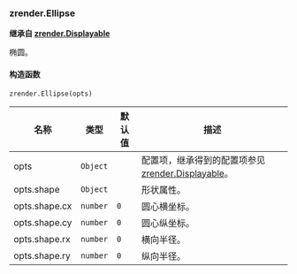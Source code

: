 ---
---

### zrender.Ellipse

**继承自 [zrender.Displayable](#zrenderdisplayable)**

椭圆。

#### 构造函数

`zrender.Ellipse(opts)`

|名称|类型|默认值|描述|
|---|---|---|---|
|opts|`Object`||配置项，继承得到的配置项参见 [zrender.Displayable](#zrenderdisplayable)。|
|opts.shape|`Object`||形状属性。|
|opts.shape.cx|`number`|`0`|圆心横坐标。|
|opts.shape.cy|`number`|`0`|圆心纵坐标。|
|opts.shape.rx|`number`|`0`|横向半径。|
|opts.shape.ry|`number`|`0`|纵向半径。|
